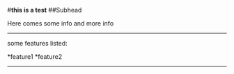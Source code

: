 #__this is a test__
##Subhead

Here comes some info
and more info

---

some features listed:

*feature1
*feature2

---

